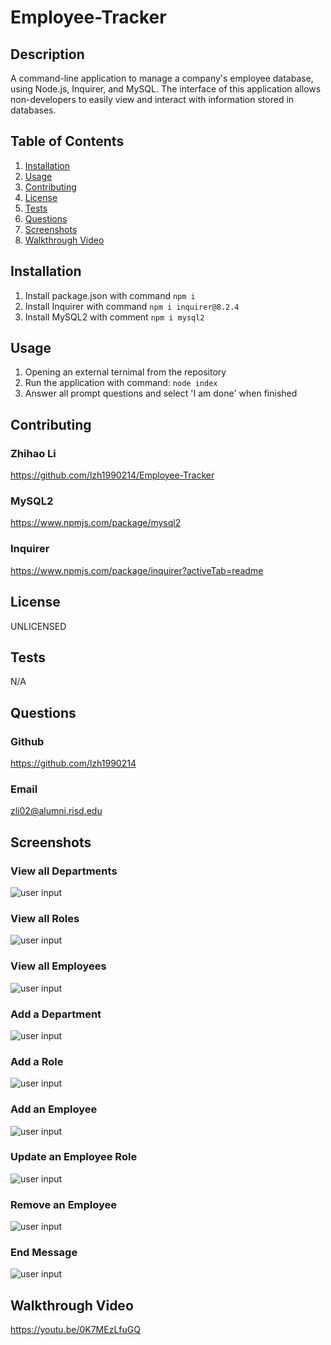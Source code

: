 # Employee-Tracker

## Description
A command-line application to manage a company's employee database, using Node.js, Inquirer, and MySQL. The interface of this application allows non-developers to easily view and interact with information stored in databases.


## Table of Contents
1. [Installation](#Installation)
2. [Usage](#Usage)
3. [Contributing](#Contributing)
4. [License](#License)
5. [Tests](#Tests)
6. [Questions](#Questions)
7. [Screenshots](#Screenshots)
8. [Walkthrough Video](#Walkthrough)


## Installation <a id="Installation"></a>
1. Install package.json with command `npm i`
2. Install Inquirer with command `npm i inquirer@8.2.4`
3. Install MySQL2 with comment `npm i mysql2`


## Usage <a id="Usage"></a>
1. Opening an external ternimal from the repository
2. Run the application with command: `node index`
3. Answer all prompt questions and select 'I am done' when finished


## Contributing <a id="Contributing"></a>

### Zhihao Li
https://github.com/lzh1990214/Employee-Tracker

### MySQL2
https://www.npmjs.com/package/mysql2

### Inquirer
https://www.npmjs.com/package/inquirer?activeTab=readme


## License <a id="License"></a>
UNLICENSED


## Tests <a id="Tests"></a>
N/A


## Questions <a id="Questions"></a>

### Github
https://github.com/lzh1990214

### Email
zli02@alumni.risd.edu


## Screenshots <a id="Screenshots"></a>

### View all Departments
![user input](./asset/img/01-view-departments.png)

### View all Roles
![user input](./asset/img/02-view-roles.png)

### View all Employees
![user input](./asset/img/03-view-employees.png)

### Add a Department
![user input](./asset/img/04-add-department.png)

### Add a Role
![user input](./asset/img/05-add-role.png)

### Add an Employee
![user input](./asset/img/06-add-employee.png)

### Update an Employee Role
![user input](./asset/img/07-update-em-role.png)

### Remove an Employee
![user input](./asset/img/08-remove-employee.png)

### End Message
![user input](./asset/img/09-end.png)


## Walkthrough Video <a id="Walkthrough"></a>
https://youtu.be/0K7MEzLfuGQ
